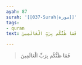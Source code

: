 ```yaml
---
ayah: 87
surah: '[[037-Surah|سورة]]'
tags:
- quran
text: فَمَا ظَنُّكُم بِرَبِّ الْعَالَمِينَ

---
```

> فَمَا ظَنُّكُم بِرَبِّ الْعَالَمِينَ

